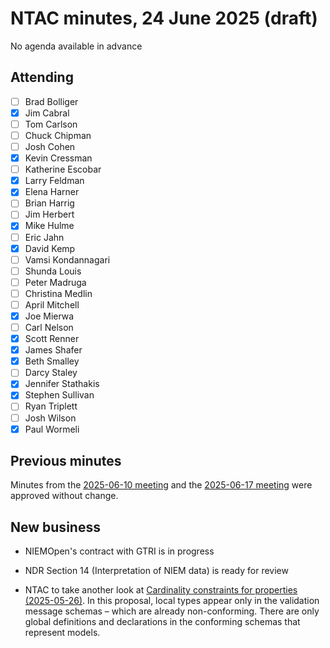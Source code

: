 # NTAC minutes, 24 June 2025 (draft)

No agenda available in advance

## Attending

- [ ] Brad Bolliger
- [x] Jim Cabral
- [ ] Tom Carlson
- [ ] Chuck Chipman
- [ ] Josh Cohen
- [x] Kevin Cressman
- [ ] Katherine Escobar
- [x] Larry Feldman
- [x] Elena Harner
- [ ] Brian Harrig
- [ ] Jim Herbert
- [x] Mike Hulme
- [ ] Eric Jahn
- [x] David Kemp
- [ ] Vamsi Kondannagari
- [ ] Shunda Louis
- [ ] Peter Madruga
- [ ] Christina Medlin
- [ ] April Mitchell
- [x] Joe Mierwa
- [ ] Carl Nelson
- [x] Scott Renner
- [x] James Shafer
- [x] Beth Smalley
- [ ] Darcy Staley 
- [x] Jennifer Stathakis
- [x] Stephen Sullivan
- [ ] Ryan Triplett
- [ ] Josh Wilson
- [x] Paul Wormeli

## Previous minutes

Minutes from the [2025-06-10 meeting](2025-06-10-minutes.md) and the [2025-06-17 meeting](docs/2025-06-17-minutes.md) were approved without change.

## New business

* NIEMOpen's contract with GTRI is in progress

* NDR Section 14 (Interpretation of NIEM data) is ready for review

* NTAC to take another look at [Cardinality constraints for properties (2025-05-26)](https://github.com/niemopen/ntac-admin/blob/main/documents/docs/PropertyConstraints-250526.md).  In this proposal, local types appear only in the validation message schemas – which are already non-conforming.  There are only global definitions and declarations in the conforming schemas that represent models.

  
